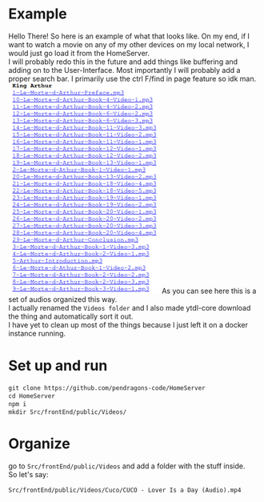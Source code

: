 # Example
Hello There! So here is an example of what that looks like. On my end, if I want to watch a movie on any of my other devices on my local network, I would just go load it from the HomeServer.          
I will probably redo this in the future and add things like buffering and adding on to the User-Interface. Most importantly I will probably add a proper search bar. I primarily use the ctrl F/find in page feature so idk man.        
![](example.png)
As you can see here this is a set of audios organized this way.             
I actually renamed the `Videos folder` and I also made ytdl-core download the thing and automatically sort it out.          
I have yet to clean up most of the things because I just left it on a docker instance running.

# Set up and run
```
git clone https://github.com/pendragons-code/HomeServer
cd HomeServer
npm i
mkdir Src/frontEnd/public/Videos/
```

# Organize
go to `Src/frontEnd/public/Videos` and add a folder with the stuff inside.          
So let's say:
```
Src/frontEnd/public/Videos/Cuco/CUCO - Lover Is a Day (Audio).mp4
```
